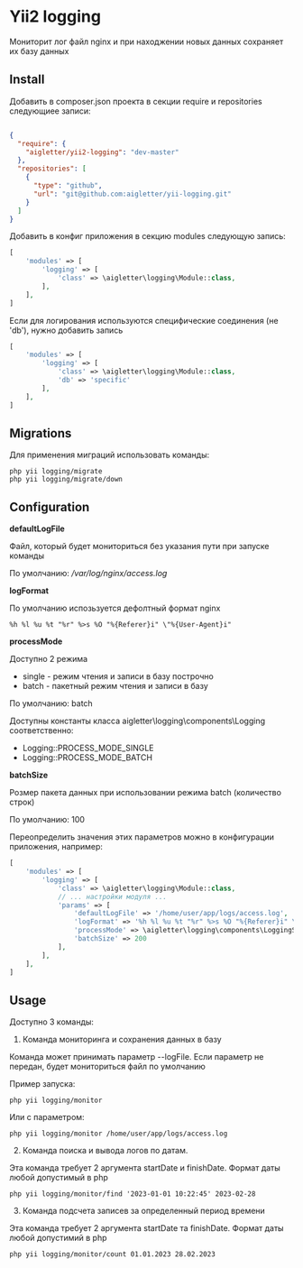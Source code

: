 # Yii2 logging

Мониторит лог файл nginx и при находжении новых данных сохраняет их базу данных

## Install

Добавить в composer.json проекта в секции require и repositories следующиее записи:

```json

{
  "require": {
    "aigletter/yii2-logging": "dev-master"
  },
  "repositories": [
    {
      "type": "github",
      "url": "git@github.com:aigletter/yii-logging.git"
    }
  ]
}
```

Добавить в конфиг приложения в секцию modules следующую запись:

```php
[
    'modules' => [
        'logging' => [
            'class' => \aigletter\logging\Module::class,
        ],
    ],
]
```

Если для логирования используются специфические соединения (не 'db'), нужно добавить запись

```php
[
    'modules' => [
        'logging' => [
            'class' => \aigletter\logging\Module::class,
            'db' => 'specific'
        ],
    ],
]
```

## Migrations

Для применения миграций использовать команды:

~~~
php yii logging/migrate
php yii logging/migrate/down
~~~

## Configuration

**defaultLogFile**

Файл, который будет мониториться без указания пути при запуске команды

По умолчанию: _/var/log/nginx/access.log_

**logFormat**

По умолчанию испозьзуется дефолтный формат nginx

`%h %l %u %t "%r" %>s %O "%{Referer}i" \"%{User-Agent}i"`

**processMode**

Доступно 2 режима

* single - режим чтения и записи в базу построчно
* batch - пакетный режим чтения и записи в базу

По умолчанию: batch

Доступны константы класса aigletter\logging\components\Logging соответственно:

* Logging::PROCESS_MODE_SINGLE
* Logging::PROCESS_MODE_BATCH

**batchSize**

Розмер пакета данных при использовании режима batch (количество строк)

По умолчанию: 100

Переопределить значения этих параметров можно в конфигурации приложения, например:

```php
[
    'modules' => [
        'logging' => [
            'class' => \aigletter\logging\Module::class,
            // ... настройки модуля ...
            'params' => [
                'defaultLogFile' => '/home/user/app/logs/access.log',
                'logFormat' => '%h %l %u %t "%r" %>s %O "%{Referer}i" \"%{User-Agent}i"',
                'processMode' => \aigletter\logging\components\LoggingService::PROCESS_MODE_BATCH,
                'batchSize' => 200
            ],
        ],
    ],
]
```

## Usage

Доступно 3 команды:

1. Команда мониторинга и сохранения данных в базу

Команда может принимать параметр --logFile.
Если параметр не передан, будет мониториться файл по умолчанию

Пример запуска:
```
php yii logging/monitor
```
Или с параметром:
```
php yii logging/monitor /home/user/app/logs/access.log
```

2. Команда поиска и вывода логов по датам.

Эта команда требует 2 аргумента startDate и finishDate. Формат даты любой допустимый в php

```
php yii logging/monitor/find '2023-01-01 10:22:45' 2023-02-28
```

3. Команда подсчета записев за определенный период времени

Эта команда требует 2 аргумента startDate та finishDate. Формат даты любой допустимий в php

```
php yii logging/monitor/count 01.01.2023 28.02.2023
```